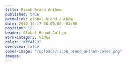 ```yaml
---
title: Ricoh Brand Anthem
published: true
permalink: global_brand_anthem
date: 2012-12-17 00:00:00 -05:00
position: 12
header: Global Brand Anthem
work-category: Video
color: "#ff4f19"
overview: false
cover-image: "/uploads/ricoh_brand_anthem-cover.png"
images:
---
```


